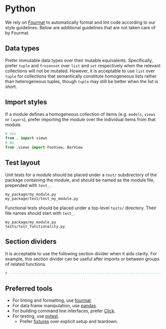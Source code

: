 # Python

We rely on [Fourmat](https://github.com/4Catalyzer/fourmat) to automatically format and lint code according to our style guidelines. Below are additional guidelines that are not taken care of by Fourmat.

## Data types

Prefer immutable data types over their mutable equivalents. Specifically, prefer `tuple` and `frozenset` over `list` and `set` respectively when the relevant collections will not be mutated. However, it is acceptable to use `list` over `tuple` for collections that semantically constitute homogeneous lists rather than heterogeneous tuples, though `tuple` may still be better when the list is short.

## Import styles

If a module defines a homogeneous collection of items (e.g. `models`, `views` or `layers`), prefer importing the module over the individual items from that module.

```python
# Yes
from . import views
# No
from .views import FooView, BarView
```

## Test layout

Unit tests for a module should be placed under a `test/` subdirectory of the package containing the module, and should be named as the module file, prepended with `test_`.

```
my_package/my_module.py
my_package/test/test_my_module.py
```

Functional tests should be placed under a top-level `tests/` directory. Their file names should start with `test_`.

```
my_package/my_module.py
tests/test_functionality.py
```

## Section dividers

It is acceptable to use the following section divider when it aids clarity. For example, this section divider can be useful after imports or between groups of related functions.

```python
# -----------------------------------------------------------------------------
```

## Preferred tools

- For linting and formatting, use [fourmat](https://github.com/4Catalyzer/fourmat).
- For data frame manipulation, use [pandas](https://pandas.pydata.org/).
- For building command line interfaces, prefer [Click](http://click.pocoo.org/).
- For testing, use [pytest](https://pytest.org/).
    - Prefer [fixtures](https://docs.pytest.org/en/latest/fixture.html) over explicit setup and teardown.
